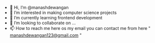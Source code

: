 - 👋 Hi, I’m @manashdewangan
- 👀 I’m interested in making computer science projects
- 🌱 I’m currently learning frontend development 
- 💞️ I’m looking to collaborate on ...
- 📫 How to reach me here os my email you can contact me from here " manashdewangan123@gmail.com "

<!---
manashdewangan/manashdewangan is a ✨ special ✨ repository because its `README.md` (this file) appears on your GitHub profile.
You can click the Preview link to take a look at your changes.
--->
